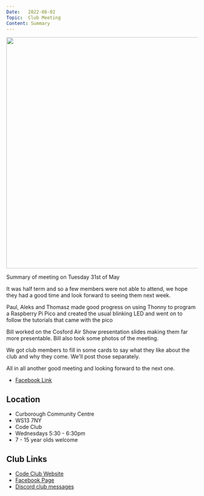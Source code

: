 ```yaml
---
Date:   2022-06-02
Topic:  Club Meeting
Content: Summary
---
```

[<img width="1080px" height="608" src="https://scontent.fbhx6-1.fna.fbcdn.net/v/t39.30808-6/285678783_4904738282986566_6328110784872182617_n.jpg?_nc_cat=106&ccb=1-7&_nc_sid=5f2048&_nc_ohc=sqXjI8SqXfsAX-hRVTU&_nc_ht=scontent.fbhx6-1.fna&edm=AKK4YLsEAAAA&oh=00_AfDityiJXU7tQt-P9uDMVG5pr2S1jVe8t_2Rrs9opF0YqA&oe=652C0753"/>](https://scontent.fbhx6-1.fna.fbcdn.net/v/t39.30808-6/285678783_4904738282986566_6328110784872182617_n.jpg?_nc_cat=106&ccb=1-7&_nc_sid=5f2048&_nc_ohc=sqXjI8SqXfsAX-hRVTU&_nc_ht=scontent.fbhx6-1.fna&edm=AKK4YLsEAAAA&oh=00_AfDityiJXU7tQt-P9uDMVG5pr2S1jVe8t_2Rrs9opF0YqA&oe=652C0753)

Summary of meeting on Tuesday 31st of May

It was half term and so a few members were not able to attend, we hope they had a good time and look forward to seeing them next week.

Paul, Aleks and Thomasz made good progress on using Thonny to program a Raspberry Pi Pico and created the usual blinking LED and went on to follow the tutorials that came with the pico

Bill worked on the Cosford Air Show presentation slides making them far more presentable. Bill also took some photos of the meeting.

We got club members to fill in some cards to say what they like about the club and why they come. We'll post those separately.

All in all another good meeting and looking forward to the next one.

* [Facebook Link](https://www.facebook.com/1481985248595237/posts/4904743072986087/)

## Location

* Curborough Community Centre
* WS13 7NY
* Code Club
* Wednesdays 5:30 - 6:30pm
* 7 - 15 year olds welcome

## Club Links

* [Code Club Website](https://lichfield-code-club.github.io/)
* [Facebook Page](https://www.facebook.com/LichfieldCoders)
* [Discord club messages](https://discord.gg/szz6xGK)
